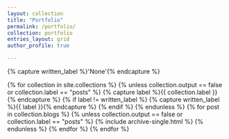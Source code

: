 ```yaml
---
layout: collection
title: "Portfolio"
permalink: /portfolio/
collection: portfolio
entries_layout: grid
author_profile: true

---
```


{% capture written_label %}'None'{% endcapture %}

{% for collection in site.collections %}
  {% unless collection.output == false or collection.label == "posts" %}
    {% capture label %}{{ collection.label }}{% endcapture %}
    {% if label != written_label %}
      {% capture written_label %}{{ label }}{% endcapture %}
    {% endif %}
  {% endunless %}
  {% for post in collection.blogs %}
    {% unless collection.output == false or collection.label == "posts" %}
      {% include archive-single.html %}
    {% endunless %}
  {% endfor %}
{% endfor %}
